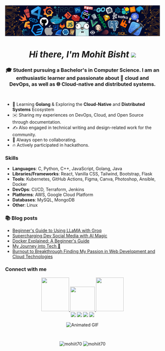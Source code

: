 ![Banner](banner.png)

<h1 align="center"><em>Hi there, I'm Mohit Bisht </em><img src="https://user-images.githubusercontent.com/73777108/150582164-1a082835-3bad-4a81-b3c7-dad6e90c6e19.gif" width="50"></h1>

<h3 align="center">🎓 Student pursuing a Bachelor's in Computer Science. I am an enthusiastic learner and passionate about 💭 cloud and DevOps, as well as 🌐 Cloud-native and distributed systems.</h3>
<br>

- 🚀 Learning **Golang** & Exploring the **Cloud-Native** and **Distributed Systems** Ecosystem
- ✉️ Sharing my experiences on DevOps, Cloud, and Open Source through documentation.
- ✍️ Also engaged in technical writing and design-related work for the community.
- 🤝 Always open to collaborating.
- 🔥 Actively participated in hackathons.

### Skills

- **Languages**: C, Python, C++, JavaScript, Golang, Java
- **Libraries/Frameworks**: React, Vanilla CSS, Tailwind, Bootstrap, Flask
- **Tools**: Kubernetes, GitHub Actions, Figma, Canva, Photoshop, Ansible, Docker
- **DevOps**: CI/CD, Terraform, Jenkins
- **Platforms**: AWS, Google Cloud Platform
- **Databases**: MySQL, MongoDB
- **Other**: Linux

### 📚 Blog posts
<!-- BLOG-POST-LIST:START -->
- [Beginner&#39;s Guide to Using LLaMA with Groq](https://mohitbisht70.hashnode.dev/beginners-guide-to-using-llama-with-groq)
- [Supercharging Dev Social Media with AI Magic](https://mohitbisht70.hashnode.dev/supercharging-dev-social-media-with-ai-magic)
- [Docker Explained: A Beginner&#39;s Guide](https://mohitbisht70.hashnode.dev/docker-explained-a-beginners-guide)
- [My Journey into Tech 🚀](https://mohitbisht70.hashnode.dev/my-journey-into-tech)
- [Burnout to Breakthrough Finding My Passion in Web Development and Cloud Technologies](https://mohitbisht70.hashnode.dev/burnout-to-breakthrough-finding-my-passion-in-web-development-and-cloud-technologies)
<!-- BLOG-POST-LIST:END --> 

### Connect with me

<p align="center">
<a href="https://www.linkedin.com/in/mohit-bisht-22ab5b256/" target="blank"> <img src="https://media.giphy.com/media/QhPL2mdDVzeuHiRcIw/giphy.gif" width="90px" height="110px"/> </a>
<a href="mailto:mail.mohitbisht@gmail.com" target="blank"> <img src="https://media.giphy.com/media/j6waMWSdaXW5SYp0Id/giphy.gif" width="80px" height="80px"/> </a>
<a href="https://twitter.com/MohitB_twt" target="blank"> <img src="https://media.giphy.com/media/e6YbWDajUKSzebFVuB/giphy.gif" width="90px" height="110px"/> </a>
<br/>
<a href="https://discord.com/users/"><img src="https://img.shields.io/badge/Discord-%237289DA.svg?logo=discord&logoColor=white"></a>
<a href="https://www.linkedin.com/in/mohit-bisht-22ab5b256/"><img src="https://img.shields.io/badge/LinkedIn-%230077B5.svg?logo=linkedin&logoColor=white"/></a>
<a href="https://twitter.com/MohitB_twt"><img src="https://img.shields.io/badge/Twitter-%231DA1F2.svg?logo=Twitter&logoColor=white"/></a> 
<a href="https://www.youtube.com/channel/UCGfSz5yCufOfTXNZONUXNKg"><img src="https://img.shields.io/badge/YouTube-%23FF0000.svg?logo=YouTube&logoColor=white"/></a>

<p align="center">
  <img src="https://media.giphy.com/media/jTNG3RF6EwbkpD4LZx/giphy.gif" alt="Animated GIF">
</p>

<br>

<p align="center">
  <img src="https://github-readme-stats.vercel.app/api?username=mohiit70&show_icons=true&locale=en&theme=dark" alt="mohiit70" height=300px width=350px>
  <img src="https://github-readme-streak-stats.herokuapp.com/?user=mohiit70&theme=dark" alt="mohiit70" height=300px width=400px>
</p>
